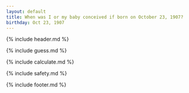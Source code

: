 ```yaml
---
layout: default
title: When was I or my baby conceived if born on October 23, 1907?
birthday: Oct 23, 1907
---
```


{% include header.md %}

{% include guess.md %}

{% include calculate.md %}

{% include safety.md %}

{% include footer.md %}



